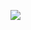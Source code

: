 ![](http://www.plantuml.com/plantuml/proxy?cache=no&src=https://raw.githubusercontent.com/oleksandrblazhko/ai-213-gavrosh/Laboratory_Work_7/2-SoftwareDesign/2.7-PlantUML/UML-ConceptClasses.puml)